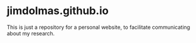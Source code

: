 # jimdolmas.github.io
This is just a repository for a personal website, to facilitate communicating about my research.
